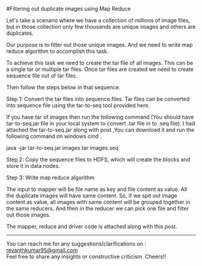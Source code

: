 #Filtering out duplicate images using Map Reduce
                          
Let's take a scenario where we have a collection of millions of image files, but in those collection only few thousands are unique images and others are duplicates.

Our purpose is to filter out those unique images. And we need to write map reduce algorithm to accomplish this task.


To achieve this task we need to create the tar file of all images. This can be a single tar or multiple tar files. Once tar files are created we need to create sequence file out of tar files.

Then follow the steps below in that sequence. 

Step 1: Convert the tar files into sequence files. Tar files can be converted into sequence file using the tar-to-seq tool provided here. 

If you have tar of images then run the following command (You should have tar-to-seq.jar file in your local system to convert .tar file in to .seq file). I had attached the tar-to-seq.jar along with post ,You can download it and run the following command on windows cmd .

java -jar tar-to-seq.jar images.tar images.seq

Step 2: Copy the sequence files to HDFS, which will create the blocks and store it in data nodes.

Step 3: Write map reduce algorithm

The input to mapper will be file name as key and file content as value. All the duplicate images will have same content. So, if we spit out image content as value, all images with same content will be grouped together in the same reducers. And then in the reducer we can pick one file and filter out those images.

The mapper, reduce and driver code is attached along with this post.

-----------------------------------------------------------------------------------------------------------------------------
You can reach me for any suggestions/clarifications on : revanthkumar95@gmail.com  
Feel free to share any insights or constructive criticism. Cheers!!

